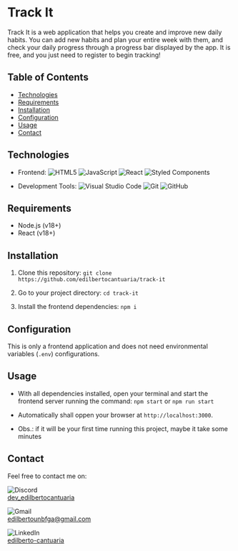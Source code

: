 # Track It

Track It is a web application that helps you create and improve new daily habits. You can add new habits and plan your entire week with them, and check your daily progress through a progress bar displayed by the app. It is free, and you just need to register to begin tracking!

## Table of Contents

- [Technologies](#technologies)
- [Requirements](#requirements)
- [Installation](#installation)
- [Configuration](#configuration)
- [Usage](#usage)
- [Contact](#contact)

## Technologies

- Frontend:
  ![HTML5](https://img.shields.io/badge/html5-%23E34F26.svg?style=for-the-badge&logo=html5&logoColor=white)
  ![JavaScript](https://img.shields.io/badge/javascript-%23323330.svg?style=for-the-badge&logo=javascript&logoColor=%23F7DF1E)
  ![React](https://img.shields.io/badge/react-%2320232a.svg?style=for-the-badge&logo=react&logoColor=%2361DAFB)
  ![Styled Components](https://img.shields.io/badge/styled--components-DB7093?style=for-the-badge&logo=styled-components&logoColor=white)

- Development Tools:
![Visual Studio Code](https://img.shields.io/badge/Visual%20Studio%20Code-0078d7.svg?style=for-the-badge&logo=visual-studio-code&logoColor=white)
![Git](https://img.shields.io/badge/git-%23F05033.svg?style=for-the-badge&logo=git&logoColor=white)
![GitHub](https://img.shields.io/badge/github-%23121011.svg?style=for-the-badge&logo=github&logoColor=white)

## Requirements

- Node.js (v18+)
- React (v18+)

## Installation

1. Clone this repository: `git clone https://github.com/edilbertocantuaria/track-it`

2. Go to your project directory: `cd track-it`

3. Install the frontend dependencies: `npm i`

## Configuration

This is only a frontend application and does not need environmental variables (`.env`) configurations.

## Usage
- With all dependencies installed, open your terminal and start the frontend server running the command: `npm start` or `npm run start`

- Automatically shall oppen your browser at `http://localhost:3000`.

- Obs.: if it will be your first time running this project, maybe it take some minutes


## Contact

Feel free to contact me on:

![Discord](https://img.shields.io/badge/Discord-%235865F2.svg?style=for-the-badge&logo=discord&logoColor=white)  
[dev_edilbertocantuaria](https://discord.com/users/edilbertocantuaria#7478) 

![Gmail](https://img.shields.io/badge/Gmail-D14836?style=for-the-badge&logo=gmail&logoColor=white)\
edilbertounbfga@gmail.com

![LinkedIn](https://img.shields.io/badge/linkedin-%230077B5.svg?style=for-the-badge&logo=linkedin&logoColor=white)\
[edilberto-cantuaria](https://www.linkedin.com/in/edilberto-cantuaria/)
